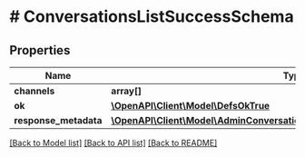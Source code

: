 # # ConversationsListSuccessSchema

## Properties

Name | Type | Description | Notes
------------ | ------------- | ------------- | -------------
**channels** | **array[]** |  |
**ok** | [**\OpenAPI\Client\Model\DefsOkTrue**](DefsOkTrue.md) |  |
**response_metadata** | [**\OpenAPI\Client\Model\AdminConversationsGetTeamsSchemaResponseMetadata**](AdminConversationsGetTeamsSchemaResponseMetadata.md) |  | [optional]

[[Back to Model list]](../../README.md#models) [[Back to API list]](../../README.md#endpoints) [[Back to README]](../../README.md)
